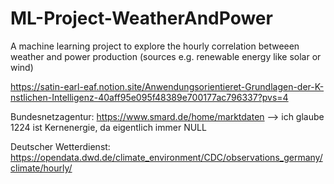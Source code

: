 # ML-Project-WeatherAndPower
A machine learning project to explore the hourly  correlation betweeen weather and power production (sources e.g. renewable energy like solar or wind) 

https://satin-earl-eaf.notion.site/Anwendungsorientieret-Grundlagen-der-K-nstlichen-Intelligenz-40aff95e095f48389e700177ac796337?pvs=4

Bundesnetzagentur:       https://www.smard.de/home/marktdaten  --> ich glaube 1224 ist Kernenergie, da eigentlich immer NULL

Deutscher Wetterdienst:  https://opendata.dwd.de/climate_environment/CDC/observations_germany/climate/hourly/
